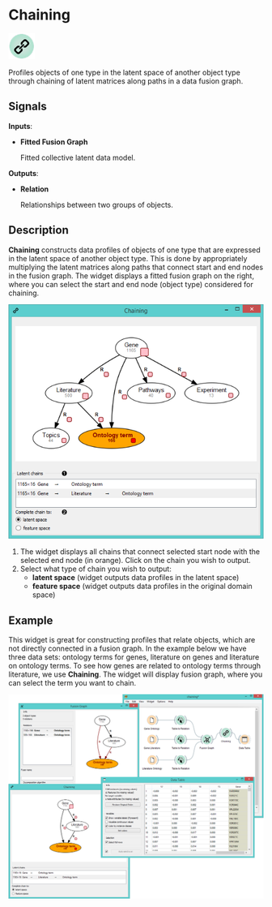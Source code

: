 Chaining
========

![Chaining widget icon](icons/chaining.png)

Profiles objects of one type in the latent space of another object type through chaining of 
latent matrices along paths in a data fusion graph.

Signals
-------

**Inputs**:

- **Fitted Fusion Graph**

  Fitted collective latent data model.

**Outputs**:

- **Relation**

  Relationships between two groups of objects.

Description
-----------

**Chaining** constructs data profiles of objects of one type that are expressed in the latent 
space of another object type. This is done by appropriately multiplying the latent matrices along
paths that connect start and end nodes in the fusion graph. The widget displays a fitted fusion graph on the right,
where you can select the start and end node (object type) considered for chaining.

![Chaining widget](images/Chaining1-stamped.png)

1. The widget displays all chains that connect selected start node with the selected end node (in orange).
   Click on the chain you wish to output.
2. Select what type of chain you wish to output:
   - **latent space** (widget outputs data profiles in the latent space)
   - **feature space** (widget outputs data profiles in the original domain space)

Example
-------

This widget is great for constructing profiles that relate objects, which are not directly
connected in a fusion graph. In the example below we have three data sets: ontology terms for genes, 
literature on genes and literature on ontology terms. To see how genes are related to ontology terms 
through literature, we use **Chaining**. The widget will display fusion graph, where you can
select the term you want to chain.

<img src="images/Chaining-Example.png" alt="image" width="600">
